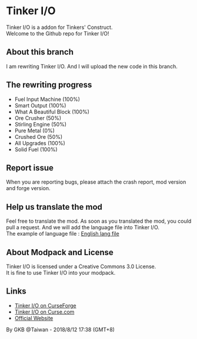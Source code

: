 # Tinker I/O
Tinker I/O is a addon for Tinkers' Construct.<br/>
Welcome to the Github repo for Tinker I/O!

## About this branch
I am rewriting Tinker I/O. And I will upload the new code in this branch.

## The rewriting progress
- Fuel Input Machine (100%)
- Smart Output (100%)
- What A Beautiful Block (100%)
- Ore Crusher (50%)
- Stirling Engine (50%)
- Pure Metal (0%)
- Crushed Ore (50%)
- All Upgrades (100%)
- Solid Fuel (100%)

## Report issue
When you are reporting bugs, please attach the crash report, mod version and forge version.

## Help us translate the mod
Feel free to translate the mod. As soon as you translated the mod, you could pull a request. And we will add the language file into Tinker I/O.<br/>
The example of language file : [English lang file](https://github.com/gkbm2013/tinker-IO/blob/1.12.1/src/resources/assets/tinker_io/lang/en_US.lang)

## About Modpack and License
Tinker I/O is licensed under a Creative Commons 3.0 License.<br/>
It is fine to use Tinker I/O into your modpack.

## Links
- [Tinker I/O on CurseForge](https://minecraft.curseforge.com/projects/tinker-i-o)
- [Tinker I/O on Curse.com](https://mods.curse.com/project/229503)
- [Official Website](https://tio.gkbsite.org/)
 

By GKB @Taiwan - 2018/8/12 17:38 (GMT+8) 